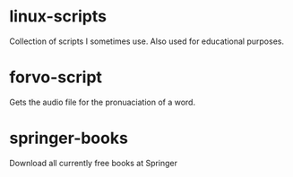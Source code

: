 # linux-scripts

Collection of scripts I sometimes use. Also used for educational purposes.

# forvo-script
Gets the audio file for the pronuaciation of a word.

# springer-books
Download all currently free books at Springer
